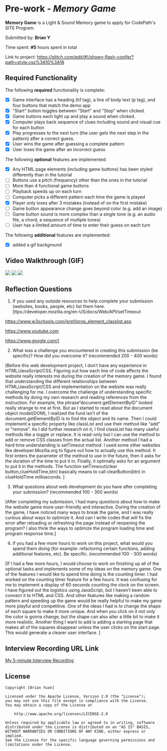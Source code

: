 # Pre-work - *Memory Game*

**Memory Game** is a Light & Sound Memory game to apply for CodePath's SITE Program. 

Submitted by: **Brian Y**

Time spent: **#5** hours spent in total

Link to project: https://glitch.com/edit/#!/showy-flash-conifer?path=style.css%3A10%3A18

## Required Functionality

The following **required** functionality is complete:

* [x] Game interface has a heading (h1 tag), a line of body text (p tag), and four buttons that match the demo app
* [x] "Start" button toggles between "Start" and "Stop" when clicked. 
* [x] Game buttons each light up and play a sound when clicked. 
* [x] Computer plays back sequence of clues including sound and visual cue for each button
* [x] Play progresses to the next turn (the user gets the next step in the pattern) after a correct guess. 
* [x] User wins the game after guessing a complete pattern
* [x] User loses the game after an incorrect guess

The following **optional** features are implemented:

* [x] Any HTML page elements (including game buttons) has been styled differently than in the tutorial
* [ ] Buttons use a pitch (frequency) other than the ones in the tutorial
* [ ] More than 4 functional game buttons
* [ ] Playback speeds up on each turn
* [ ] Computer picks a different pattern each time the game is played
* [x] Player only loses after 3 mistakes (instead of on the first mistake)
* [ ] Game button appearance change goes beyond color (e.g. add an image)
* [ ] Game button sound is more complex than a single tone (e.g. an audio file, a chord, a sequence of multiple tones)
* [ ] User has a limited amount of time to enter their guess on each turn

The following **additional** features are implemented:

- [x] added a gif background 

## Video Walkthrough (GIF)

![](https://user-images.githubusercontent.com/90811892/161194977-a9d3448c-67cf-4ec2-8032-471779cecfd4.gif)
![](https://user-images.githubusercontent.com/90811892/161194999-14873b8c-bd4c-44a1-9f1d-0936f6c60015.gif)
![](https://user-images.githubusercontent.com/90811892/161195008-d305cd4f-1118-4fdd-8379-63e29521cb25.gif)


## Reflection Questions
1. If you used any outside resources to help complete your submission (websites, books, people, etc) list them here. 
[ttps://developer.mozilla.org/en-US/docs/Web/API/setTimeout

https://www.w3schools.com/jsref/prop_element_classlist.asp

https://www.youtube.com

https://www.google.com/]

2. What was a challenge you encountered in creating this submission (be specific)? How did you overcome it? (recommended 200 - 400 words) 

[Before this web development project, I don’t have any experience in HTML/JavaScript/CSS. Figuring out how each line of code affects the website really interests me during the creation of the memory game. I found that understanding the different relationships between HTML/JavaScript/CSS and implementation on the website was really challenging for me. I overcome the challenge of understanding specific methods by doing my own research and reading references from the instruction. For example, the phrase“document.getElementByID” looked really strange to me at first. But as I started to read about the document object model(DOM), I realized the fund isn’t of the document.getElementByID is to find the object and its name. Then I could implement a specific property like classList and use their method like “add” or “remove”. As I did further research on it, I find classList has many useful methods like a toggle or replace. It is read-only but I can use the method to add or remove CSS classes from the actual list. Another method I had a hard time understanding is setTimeout method. I used some other websites like developer.Mozilla.org to figure out how to actually use this method. It first enters the parameter of the method to use in the future, then it asks for the duration of the time to put it in. Finally, it optimally asks for an argument to put it in the methods. The function setTimeout(clear button,clueHoldTime,btn) basically means to call clearButton(btn) in clueHoldTime milliseconds. 
]

3. What questions about web development do you have after completing your submission? (recommended 100 - 300 words) 

[After completing my submission, I had many questions about how to make the website game more user-friendly and interactive.  During the creation of the game, I have noticed many ways to break the game, and I was really curious about ways to optimize it. And can I write codes that will fix the error after reloading or refreshing the page instead of reopening the program? I also think the ways to optimize the program loading time and program response time.]

4. If you had a few more hours to work on this project, what would you spend them doing (for example: refactoring certain functions, adding additional features, etc). Be specific. (recommended 100 - 300 words) 

[If I had a few more hours, I would choose to work on finishing up all of the optional tasks and implements some of my ideas on the memory game. One of the features I would like to spend time doing is the counting timer. I had worked on the counting timer feature for a few hours. It was confusing for me to implement a display of 60 seconds counting the clock on the screen. I have figured out the logistics using JavaScript, but I haven’t been able to connect it to HTML and CSS. And other features like making a random pattern and speeding up the game would be really helpful to make my game more playful and competitive. One of the ideas I had is to change the shape of each square to make it more unique. And when you click on it not only the color is gonna change, but the shape can also alter a little bit to make it more realistic. Another thing I want to add is adding a starting page that makes all of the squares disappear unless the user clicks on the start page. This would generate a clearer user interface. ]



## Interview Recording URL Link

[My 5-minute Interview Recording](https://youtu.be/fD2iXCrsWM0)


## License

    Copyright [Brian Yuan]

    Licensed under the Apache License, Version 2.0 (the "License");
    you may not use this file except in compliance with the License.
    You may obtain a copy of the License at

        http://www.apache.org/licenses/LICENSE-2.0

    Unless required by applicable law or agreed to in writing, software
    distributed under the License is distributed on an "AS IS" BASIS,
    WITHOUT WARRANTIES OR CONDITIONS OF ANY KIND, either express or implied.
    See the License for the specific language governing permissions and
    limitations under the License.
